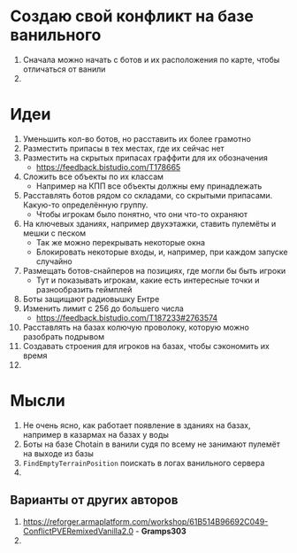 # Создаю свой конфликт на базе ванильного
1. Сначала можно начать с ботов и их расположения по карте, чтобы отличаться от ванили
2. 


# Идеи
1. Уменьшить кол-во ботов, но расставить их более грамотно
2. Разместить припасы в тех местах, где их сейчас нет
3. Разместить на скрытых припасах граффити для их обозначения
   - https://feedback.bistudio.com/T178665
4. Сложить все объекты по их классам
   - Например на КПП все объекты должны ему принадлежать
5. Расставлять ботов рядом со складами, со скрытыми припасами. Какую-то определённую группу.
   - Чтобы игрокам было понятно, что они что-то охраняют
6. На ключевых зданиях, например двухэтажки, ставить пулемёты и мешки с песком
   - Так же можно перекрывать некоторые окна
   - Блокировать некоторые входы, и, например, при каждом запуске случайно
7. Размещать ботов-снайперов на позициях, где могли бы быть игроки
   - Тут и показывать игрокам, какие есть интересные точки и разнообразить геймплей
8. Боты защищают радиовышку Ентре
9. Изменить лимит с 256 до большего числа
   - https://feedback.bistudio.com/T187233#2763574
10. Расставлять на базах колючую проволоку, которую можно разобрать подрывом
11. Создавать строения для игроков на базах, чтобы сэкономить их время
12. 


# Мысли
1. Не очень ясно, как работает появление в зданиях на базах, например в казармах на базах у воды
2. Боты на базе Chotain в ванили судя по всему не занимают пулемёт на выходе из базы
3. `FindEmptyTerrainPosition` поискать в логах ванильного сервера
4. 


## Варианты от других авторов
1. https://reforger.armaplatform.com/workshop/61B514B96692C049-ConflictPVERemixedVanilla2.0 - **Gramps303**
2. 
